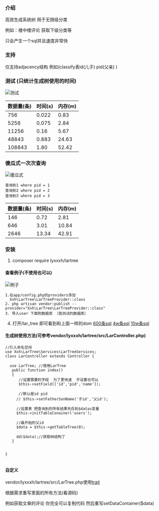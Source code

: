 ### 介绍
  高效生成系统树 
  用于无限级分类
 
  例如：楼中楼评论 获取下级分类等 
  
  只会产生一个sql并且速度非常快
   
### 支持
 仅支持adjacency结构
 例如(classify表id(儿子) pid(父亲)  )
 
 
### 测试 (只统计生成树使用的时间)
 ![测试](https://xxh-download.cdn.bcebos.com/test.png)
 
| 数据量(条)  | 时间(s)  | 内存(m) 
|  ---- | ----  | ---   |
| 756   |  0.022 | 0.83   |
| 5256  | 0.075  | 2.84   |
| 11256 | 0.16   | 5.67  |
| 48843 |  0.883 | 24.63 |
|108843 |  1.80  | 52.42


### 傻瓜式一次次查询
![傻瓜式](https://xxh-download.cdn.bcebos.com/forsql.png)

    查询到1 where pid = 1 
    查询到2 where pid = 2 
    查询到3 where pid = 3
        
| 数据量(条)     | 时间(s)  | 内存(m) 
|  ---- | ----   | ---     
| 146   |  0.72  | 2.81    
|  646  |  3.01  |10.84
|  2646 |  13.34|42.91
  
      
  
### 安装
  1. composer require lyxxxh/lartree 
   



#### 查看例子(不使用也可以)
![例子](https://xxh-download.cdn.bcebos.com/ex.png)

    1.在app/config.php的providers添加
      Xxh\LarTree\LarTreeProvider::class
 	2. php artisan vendor:publish --provider="Xxh\LarTree\LarTreeProvider::class"
 	3. 导入user 下面附数据库 （我测试的数据库）
  4. 打开/lar_tree  即可看到和上面一样的dom
[600条sql](https://xxh-download.cdn.bcebos.com/600.sql)
[4w条sql](https://xxh-download.cdn.bcebos.com/4w.sql)
[10w条sql](https://xxh-download.cdn.bcebos.com/10w.sql)
    

 	
 	
####  生成树使用方法(可参考vendor/lyxxxh/lartree/src/LarController.php)

 ```
 //引入命名空间
 use Xxh\LarTree\Services\LarTreeServices;
 class LarController extends Controller {
 
   use LarTree; //使用LarTree
    public function index()
    {
       //设置需要的字段  为了更快速  不设置也可以
       $this->setField(['id','pid','name']);
        
       //默认是id pid
      // $this->setFatherSonName('子id','父id');
     
      //设置表 把查询到的所有结果先存到$datas变量
      $this->initTableConainer('users');
      
      //最开始的父id
      $data = $this->getTableTree(0);
      
      dd($data);//获取树结构了
    }     
    
    
 }
     

```

#### 自定义


vendor/lyxxxh/lartree/src/LarTree.php使用[trait](https://learnku.com/docs/laravel-core-concept/5.5/trait/3025)

根据需求重写里面的所有方法(看源码)

例如获取文章的评论
你完全可以复制代码 然后重写setDataContainer($data)



  
 
